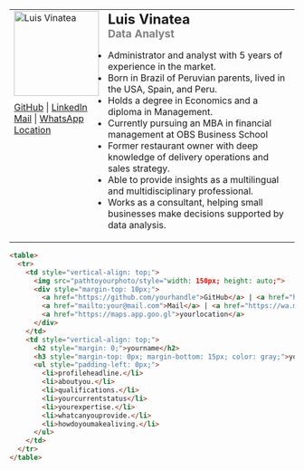 <table>
  <tr>
    <td style="vertical-align: top;">
      <img src="https://media.licdn.com/dms/image/D4E03AQH56lHrlfeoZg/profile-displayphoto-shrink_200_200/0/1708397386087?e=1725494400&amp;v=beta&amp;t=k4TkmRyaASW0BKg1QLP2umZL1IMNlM54kifpUXByXa8" alt="Luis Vinatea" style="width: 150px; height: auto;">
      <div style="margin-top: 10px;">
        <a href="https://github.com/luisvinatea">GitHub</a> | <a href="https://linkedin.com/in/luisvinatea">LinkedIn</a><br>
        <a href="mailto:luisvinateabarberena@gmail.com">Mail</a> | <a href="https://wa.me/+5548988552904">WhatsApp</a><br>
        <a href="https://maps.app.goo.gl/9fFpEyAD8WgabwmK7">Location</a>
      </div>
    </td>
    <td style="vertical-align: top;">
      <h2 style="margin: 0;">Luis Vinatea</h2>
      <h3 style="margin-top: 0px; margin-bottom: 15px; color: gray;">Data Analyst</h3>
      <ul style="padding-left: 0px;">
        <li>Administrator and analyst with 5 years of experience in the market.</li>
        <li>Born in Brazil of Peruvian parents, lived in the USA, Spain, and Peru.</li>
        <li>Holds a degree in Economics and a diploma in Management.</li>
        <li>Currently pursuing an MBA in financial management at OBS Business School</li>
        <li>Former restaurant owner with deep knowledge of delivery operations and sales strategy.</li>
        <li>Able to provide insights as a multilingual and multidisciplinary professional.</li>
        <li>Works as a consultant, helping small businesses make decisions supported by data analysis.</li>
      </ul>
    </td>
  </tr>
</table>
  
```html
<table>
  <tr>
    <td style="vertical-align: top;">
      <img src="pathtoyourphoto/style="width: 150px; height: auto;">
      <div style="margin-top: 10px;">
        <a href="https://github.com/yourhandle">GitHub</a> | <a href="https://linkedin.com/in/youruser">LinkedIn</a><br>
        <a href="mailto:your@mail.com">Mail</a> | <a href="https://wa.me/yournumber">WhatsApp</a><br>
        <a href="https://maps.app.goo.gl">yourlocation</a>
      </div>
    </td>
    <td style="vertical-align: top;">
      <h2 style="margin: 0;">yourname</h2>
      <h3 style="margin-top: 0px; margin-bottom: 15px; color: gray;">yourtitle</h3>
      <ul style="padding-left: 0px;">
        <li>profileheadline.</li>
        <li>aboutyou.</li>
        <li>qualifications.</li>
        <li>yourcurrentstatus</li>
        <li>yourexpertise.</li>
        <li>whatcanyouprovide.</li>
        <li>howdoyoumakealiving.</li>
      </ul>
    </td>
  </tr>
</table>
```
